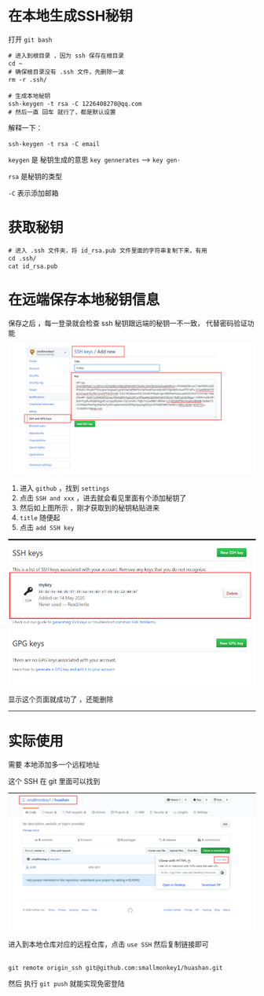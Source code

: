 # 在本地生成SSH秘钥

打开 `git bash`

```shell
# 进入到根目录 ，因为 ssh 保存在根目录
cd ~
# 确保根目录没有 .ssh 文件，先删除一波
rm -r .ssh/

# 生成本地秘钥
ssh-keygen -t rsa -C 1226408278@qq.com
# 然后一直 回车 就行了，都是默认设置
```

解释一下：

`ssh-keygen -t rsa -C email`

`keygen`  是 秘钥生成的意思 `key gennerates` –> `key gen·`

`rsa` 是秘钥的类型

`-C` 表示添加邮箱

# 获取秘钥



```shell
# 进入 .ssh 文件夹，将 id_rsa.pub 文件里面的字符串复制下来，有用
cd .ssh/
cat id_rsa.pub
```





# 在远端保存本地秘钥信息

保存之后 ，每一登录就会检查 ssh 秘钥跟远端的秘钥一不一致， 代替密码验证功能



![image-20200514115029145](5.SSH免密登录.assets/image-20200514115029145.png)

1. 进入 `github` ，找到 `settings`
2. 点击 `SSH and xxx` ，进去就会看见里面有个添加秘钥了  
3. 然后如上图所示 ，刚才获取到的秘钥粘贴进来
4. `title` 随便起
5. 点击 `add SSH key` 



![image-20200514115225805](5.SSH免密登录.assets/image-20200514115225805.png)

显示这个页面就成功了 ，还能删除

---

# 实际使用

需要 本地添加多一个远程地址

这个 SSH 在 git 里面可以找到



![image-20200514115533520](5.SSH免密登录.assets/image-20200514115533520.png)

进入到本地仓库对应的远程仓库，点击 `use SSH` 然后复制链接即可



```shell

git remote origin_ssh git@github.com:smallmonkey1/huashan.git  
```



然后 执行 `git push` 就能实现免密登陆